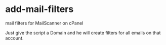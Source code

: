 # add-mail-filters
mail filters for MailScanner on cPanel

Just give the script a Domain and he will create filters for all emails on that account.

